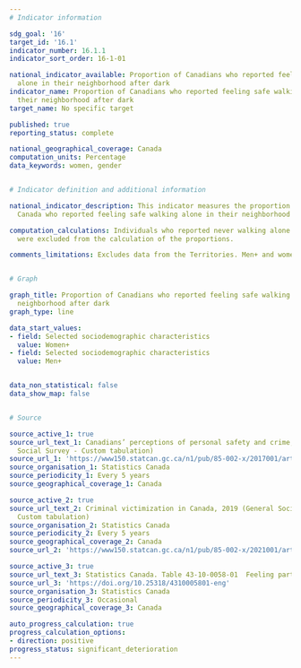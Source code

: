 ```yaml
---
# Indicator information

sdg_goal: '16'
target_id: '16.1'
indicator_number: 16.1.1
indicator_sort_order: 16-1-01

national_indicator_available: Proportion of Canadians who reported feeling safe walking
  alone in their neighborhood after dark
indicator_name: Proportion of Canadians who reported feeling safe walking alone in
  their neighborhood after dark
target_name: No specific target

published: true
reporting_status: complete

national_geographical_coverage: Canada
computation_units: Percentage
data_keywords: women, gender


# Indicator definition and additional information

national_indicator_description: This indicator measures the proportion of people in
  Canada who reported feeling safe walking alone in their neighborhood after dark.

computation_calculations: Individuals who reported never walking alone after dark
  were excluded from the calculation of the proportions.

comments_limitations: Excludes data from the Territories. Men+ and women+ is only applicable for 2021. Men+ includes men, as well as some non-binary persons. Women+ includes women, as well as some non-binary persons.


# Graph

graph_title: Proportion of Canadians who reported feeling safe walking alone in their
  neighborhood after dark
graph_type: line

data_start_values:
- field: Selected sociodemographic characteristics
  value: Women+
- field: Selected sociodemographic characteristics
  value: Men+


data_non_statistical: false
data_show_map: false


# Source

source_active_1: true
source_url_text_1: Canadians’ perceptions of personal safety and crime, 2014 (General
  Social Survey - Custom tabulation)
source_url_1: 'https://www150.statcan.gc.ca/n1/pub/85-002-x/2017001/article/54889/tbl/tbl02-eng.htm'
source_organisation_1: Statistics Canada
source_periodicity_1: Every 5 years
source_geographical_coverage_1: Canada

source_active_2: true
source_url_text_2: Criminal victimization in Canada, 2019 (General Social Survey -
  Custom tabulation)
source_organisation_2: Statistics Canada
source_periodicity_2: Every 5 years
source_geographical_coverage_2: Canada
source_url_2: 'https://www150.statcan.gc.ca/n1/pub/85-002-x/2021001/article/00014-eng.htm'

source_active_3: true
source_url_text_3: Statistics Canada. Table 43-10-0058-01  Feeling part of the community and neighbourhood satisfaction, safety feeling and economic hardship, by visible minority and selected characteristics
source_url_3: 'https://doi.org/10.25318/4310005801-eng'
source_organisation_3: Statistics Canada
source_periodicity_3: Occasional
source_geographical_coverage_3: Canada

auto_progress_calculation: true
progress_calculation_options:
- direction: positive
progress_status: significant_deterioration
---
```

